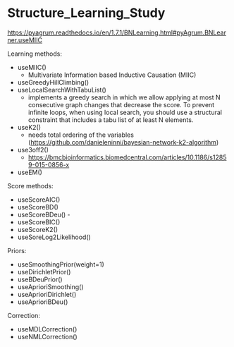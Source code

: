 # Structure_Learning_Study

https://pyagrum.readthedocs.io/en/1.7.1/BNLearning.html#pyAgrum.BNLearner.useMIIC

Learning methods:
- useMIIC() 
    - Multivariate Information based Inductive Causation (MIIC)
- useGreedyHillClimbing()
- useLocalSearchWithTabuList() 
    - implements a greedy search in which we allow applying at most N consecutive graph changes that decrease the score. To prevent infinite loops, when using local search, you should use a structural constraint that includes a tabu list of at least N elements.
- useK2() 
    - needs total ordering of the variables (https://github.com/danieleninni/bayesian-network-k2-algorithm)
- use3off2() 
    - https://bmcbioinformatics.biomedcentral.com/articles/10.1186/s12859-015-0856-x
- useEM()

Score methods:
- useScoreAIC()
- useScoreBD()
- useScoreBDeu() - 
- useScoreBIC()
- useScoreK2()
- useSoreLog2Likelihood()

Priors:
- useSmoothingPrior(weight=1)
- useDirichletPrior()
- useBDeuPrior()
- useAprioriSmoothing()
- useAprioriDirichlet()
- useAprioriBDeu()

Correction:
- useMDLCorrection()
- useNMLCorrection()